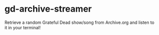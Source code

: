 # gd-archive-streamer

Retrieve a random Grateful Dead show/song from Archive.org and listen to it in your terminal!
